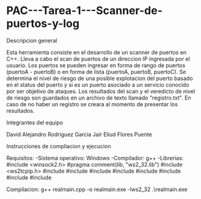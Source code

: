 # PAC---Tarea-1---Scanner-de-puertos-y-log

Descripcion general

Esta herramienta consiste en el desarrollo de un scanner de puertos en C++. Lleva a cabo el scan de puertos de un direccion IP ingresada por el usuario. Los puertos se pueden ingresar en forma de rango de puertos (puertoA - puertoB) o en forma de lista (puertoA, puertoB, puertoC).
Se determina el nivel de riesgo de una posible explotacion del puerto basado en el status del puerto y si es un puerto asociado a un servicio conocido por ser objetivo de ataques. Los resultados del scan y el veredicto de nivel de riesgo son guardados en un archivo de texto llamado "registro.txt". En caso de no haber un registro se creara al momento de presentar los resultados.

Integrantes del equipo

David Alejandro Rodriguez Garcia
Jair Eliud Flores Puente

Instrucciones de compliacion y ejecucion

  Requisitos:
    -Sistema operativo: Windows
    -Compilador: g++
    -Librerias:
      #include <winsock2.h>
      #pragma comment(lib, "ws2_32.lib")
      #include <ws2tcpip.h>
      #include <iostream>
      #include <fstream>
      #include <string>
      #include <vector>
      #include <sstream>
      #include <chrono> 
      #include <ctime> 
      #include <iomanip>

Compilacion:
    g++ realmain.cpp -o realmain.exe -lws2_32
    .\realmain.exe
